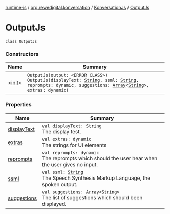 [runtime-js](../../../index.md) / [org.rewedigital.konversation](../../index.md) / [KonversationJs](../index.md) / [OutputJs](./index.md)

# OutputJs

`class OutputJs`

### Constructors

| Name | Summary |
|---|---|
| [&lt;init&gt;](-init-.md) | `OutputJs(output: <ERROR CLASS>)`<br>`OutputJs(displayText: `[`String`](https://kotlinlang.org/api/latest/jvm/stdlib/kotlin/-string/index.html)`, ssml: `[`String`](https://kotlinlang.org/api/latest/jvm/stdlib/kotlin/-string/index.html)`, reprompts: dynamic, suggestions: `[`Array`](https://kotlinlang.org/api/latest/jvm/stdlib/kotlin/-array/index.html)`<`[`String`](https://kotlinlang.org/api/latest/jvm/stdlib/kotlin/-string/index.html)`>, extras: dynamic)` |

### Properties

| Name | Summary |
|---|---|
| [displayText](display-text.md) | `val displayText: `[`String`](https://kotlinlang.org/api/latest/jvm/stdlib/kotlin/-string/index.html)<br>The display test. |
| [extras](extras.md) | `val extras: dynamic`<br>The strings for UI elements |
| [reprompts](reprompts.md) | `val reprompts: dynamic`<br>The reprompts which should the user hear when the user gives no input. |
| [ssml](ssml.md) | `val ssml: `[`String`](https://kotlinlang.org/api/latest/jvm/stdlib/kotlin/-string/index.html)<br>The Speech Synthesis Markup Language, the spoken output. |
| [suggestions](suggestions.md) | `val suggestions: `[`Array`](https://kotlinlang.org/api/latest/jvm/stdlib/kotlin/-array/index.html)`<`[`String`](https://kotlinlang.org/api/latest/jvm/stdlib/kotlin/-string/index.html)`>`<br>The list of suggestions which should been displayed. |
